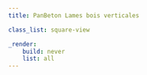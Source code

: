 ```yaml
---
title: PanBeton Lames bois verticales

class_list: square-view

_render:
    build: never
    list: all
---
```

